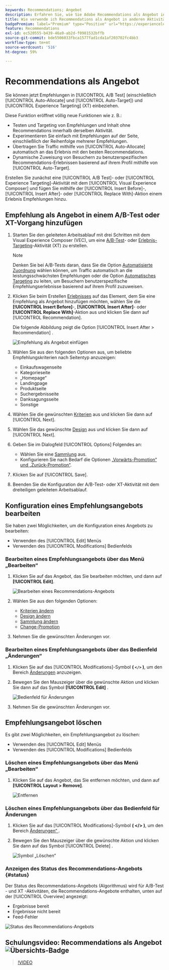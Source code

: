 ```yaml
---
keywords: Recommendations; Angebot
description: Erfahren Sie, wie Sie Adobe Recommendations als Angebot in A/B-Test-Aktivitäten (einschließlich automatischer Zuordnung und automatischen Targetings) und Erlebnis-Targeting(XT)-Aktivitäten nutzen.
title: Wie verwende ich Recommendations als Angebot in anderen Aktivitätstypen?
badgePremium: label="Premium" type="Positive" url="https://experienceleague.adobe.com/docs/target/using/introduction/intro.html?lang=en#premium newtab=true" tooltip="Hier finden Sie Informationen zum Lieferumfang von Target Premium."
feature: Recommendations
exl-id: ec520555-b439-46a9-ab2d-f0981532bffb
source-git-commit: bde5506033fbca1577fad1cda1af203702fc4bb3
workflow-type: tm+mt
source-wordcount: '516'
ht-degree: 59%

---
```


# Recommendations als Angebot

Sie können jetzt Empfehlungen in [!UICONTROL A/B Test] (einschließlich [!UICONTROL Auto-Allocate] und [!UICONTROL Auto-Target]) und [!UICONTROL Experience Targeting] (XT) einbeziehen.

Diese Funktion eröffnet völlig neue Funktionen wie z. B.:

* Testen und Targeting von Empfehlungen und Inhalt ohne Recommendations innerhalb derselben Aktivität.
* Experimentieren Sie einfach mit Empfehlungen auf der Seite, einschließlich der Reihenfolge mehrerer Empfehlungen.
* Übertragen Sie Traffic mithilfe von [!UICONTROL Auto-Allocate] automatisch an das Erlebnis mit den besten Recommendations.
* Dynamische Zuweisung von Besuchern zu benutzerspezifischen Recommendations-Erlebnissen basierend auf ihrem Profil mithilfe von [!UICONTROL Auto-Target].

Erstellen Sie zunächst eine [!UICONTROL A/B Test]- oder [!UICONTROL Experience Targeting]-Aktivität mit dem [!UICONTROL Visual Experience Composer] und fügen Sie mithilfe der [!UICONTROL Insert Before]-, [!UICONTROL Insert After]- oder [!UICONTROL Replace With]-Aktion einem Erlebnis Empfehlungen hinzu.

## Empfehlung als Angebot in einem A/B-Test oder XT-Vorgang hinzufügen

1. Starten Sie den geleiteten Arbeitsablauf mit drei Schritten mit dem Visual Experience Composer (VEC), um eine [A/B-Test](/help/main/c-activities/t-test-ab/t-test-create-ab/test-create-ab.md)- oder [Erlebnis-Targeting](/help/main/c-activities/t-experience-target/t-xt-create/xt-create.md)-Aktivität (XT) zu erstellen.

   >[!NOTE]
   >
   >Denken Sie bei A/B-Tests daran, dass Sie die Option [Automatisierte Zuordnung](/help/main/c-activities/automated-traffic-allocation/automated-traffic-allocation.md) wählen können, um Traffic automatisch an die leistungsschwächsten Empfehlungen oder die Option [Automatisches Targeting](/help/main/c-activities/auto-target/auto-target-to-optimize.md) zu leiten, um Besuchern benutzerspezifische Empfehlungserlebnisse basierend auf ihrem Profil zuzuweisen.

1. Klicken Sie beim Erstellen [Erlebnisses](/help/main/c-experiences/c-visual-experience-composer/viztarget-options.md) auf das Element, dem Sie eine Empfehlung als Angebot hinzufügen möchten, wählen Sie die **[!UICONTROL Insert Before]**-, **[!UICONTROL Insert After]**- oder **[!UICONTROL Replace With]**-Aktion aus und klicken Sie dann auf [!UICONTROL Recommendation].

   Die folgende Abbildung zeigt die Option [!UICONTROL Insert After > Recommendation] .

   ![Empfehlung als Angebot einfügen](/help/main/c-recommendations/assets/replace-after-recommendations.png)

1. Wählen Sie aus den folgenden Optionen aus, um beliebte Empfehlungskriterien nach Seitentyp anzuzeigen:

   * Einkaufswagenseite
   * Kategorieseite
   * „Homepage“
   * Landingpage
   * Produktseite
   * Suchergebnisseite
   * Danksagungsseite
   * Sonstige

1. Wählen Sie die gewünschten [Kriterien](/help/main/c-recommendations/c-algorithms/algorithms.md) aus und klicken Sie dann auf [!UICONTROL Next].
1. Wählen Sie das gewünschte [Design](/help/main/c-recommendations/c-design-overview/design-overview.md) aus und klicken Sie dann auf [!UICONTROL Next].
1. Geben Sie im Dialogfeld [!UICONTROL Options] Folgendes an:

   * Wählen Sie eine [Sammlung](/help/main/c-recommendations/c-products/collections.md) aus.
   * Konfigurieren Sie nach Bedarf die Optionen [„Vorwärts-Promotion“ und „Zurück-Promotion“](/help/main/c-recommendations/t-create-recs-activity/adding-promotions.md).

1. Klicken Sie auf [!UICONTROL Save].
1. Beenden Sie die Konfiguration der A/B-Test- oder XT-Aktivität mit dem dreiteiligen geleiteten Arbeitsablauf.

## Konfiguration eines Empfehlungsangebots bearbeiten

Sie haben zwei Möglichkeiten, um die Konfiguration eines Angebots zu bearbeiten:

* Verwenden des [!UICONTROL Edit] Menüs
* Verwenden des [!UICONTROL Modifications] Bedienfelds

### Bearbeiten eines Empfehlungsangebots über das Menü „Bearbeiten“

1. Klicken Sie auf das Angebot, das Sie bearbeiten möchten, und dann auf **[!UICONTROL Edit]**.

   ![Bearbeiten eines Recommendations-Angebots](/help/main/c-recommendations/assets/recs-offer-edit.png)

1. Wählen Sie aus den folgenden Optionen:

   * [Kriterien ändern](/help/main/c-recommendations/c-algorithms/algorithms.md)
   * [Design ändern](/help/main/c-recommendations/c-design-overview/design-overview.md)
   * [Sammlung ändern](/help/main/c-recommendations/c-products/collections.md)
   * [Change-Promotion](/help/main/c-recommendations/t-create-recs-activity/adding-promotions.md)

1. Nehmen Sie die gewünschten Änderungen vor.

### Bearbeiten eines Empfehlungsangebots über das Bedienfeld „Änderungen“

1. Klicken Sie auf das [!UICONTROL Modifications]-Symbol **( `</>` )**, um den Bereich [Änderungen](/help/main/c-experiences/c-visual-experience-composer/c-vec-code-editor/vec-code-editor.md) anzuzeigen.
1. Bewegen Sie den Mauszeiger über die gewünschte Aktion und klicken Sie dann auf das Symbol **[!UICONTROL Edit]** .

   ![Bedienfeld für Änderungen](/help/main/c-recommendations/assets/recs-offer-modifications.png)

1. Nehmen Sie die gewünschten Änderungen vor.

## Empfehlungsangebot löschen

Es gibt zwei Möglichkeiten, ein Empfehlungsangebot zu löschen:

* Verwenden des [!UICONTROL Edit] Menüs
* Verwenden des [!UICONTROL Modifications] Bedienfelds

### Löschen eines Empfehlungsangebots über das Menü „Bearbeiten“

1. Klicken Sie auf das Angebot, das Sie entfernen möchten, und dann auf **[!UICONTROL Layout > Remove]**.

   ![Entfernen](/help/main/c-recommendations/assets/recs-offer-remove.png)

### Löschen eines Empfehlungsangebots über das Bedienfeld für Änderungen

1. Klicken Sie auf das [!UICONTROL Modifications]-Symbol **( &lt;/> )**, um den Bereich [Änderungen“ ](/help/main/c-experiences/c-visual-experience-composer/c-vec-code-editor/vec-code-editor.md).
1. Bewegen Sie den Mauszeiger über die gewünschte Aktion und klicken Sie dann auf das Symbol [!UICONTROL Delete] .

   ![Symbol „Löschen“](/help/main/c-recommendations/assets/recs-offer-delete.png)

### Anzeigen des Status des Recommendations-Angebots {#status}

Der Status des Recommendations-Angebots (Algorithmus) wird für A/B-Test - und XT -Aktivitäten, die Recommendations-Angebote enthalten, unten auf der [!UICONTROL Overview] angezeigt:

* Ergebnisse bereit
* Ergebnisse nicht bereit
* Feed-Fehler

![Status des Recommendations-Angebots](/help/main/c-recommendations/assets/recs-offer-status.png)

## Schulungsvideo: Recommendations als Angebot ![Übersichts-Badge](/help/main/assets/overview.png)

>[!VIDEO](https://video.tv.adobe.com/v/28878)
